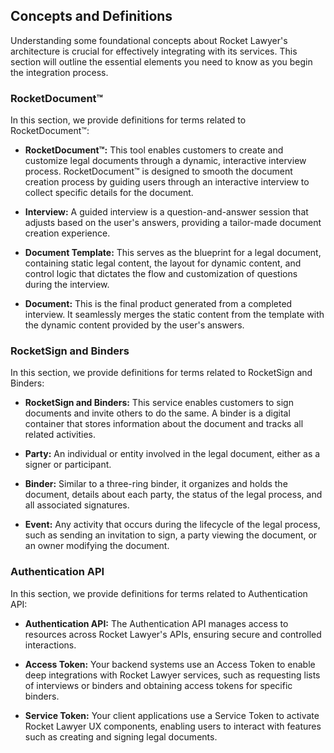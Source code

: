 ## Concepts and Definitions

Understanding some foundational concepts about Rocket Lawyer's architecture is crucial for effectively integrating with its services. This section will outline the essential elements you need to know as you begin the integration process.

### RocketDocument™

In this section, we provide definitions for terms related to RocketDocument™:

- **RocketDocument™:** This tool enables customers to create and customize legal documents through a dynamic, interactive interview process. RocketDocument™ is designed to smooth the document creation process by guiding users through an interactive interview to collect specific details for the document.

- **Interview:** A guided interview is a question-and-answer session that adjusts based on the user's answers, providing a tailor-made document creation experience.

- **Document Template:** This serves as the blueprint for a legal document, containing static legal content, the layout for dynamic content, and control logic that dictates the flow and customization of questions during the interview.

- **Document:** This is the final product generated from a completed interview. It seamlessly merges the static content from the template with the dynamic content provided by the user's answers.

### RocketSign and Binders

In this section, we provide definitions for terms related to RocketSign and Binders:

- **RocketSign and Binders:** This service enables customers to sign documents and invite others to do the same. A binder is a digital container that stores information about the document and tracks all related activities.

- **Party:** An individual or entity involved in the legal document, either as a signer or participant.

- **Binder:** Similar to a three-ring binder, it organizes and holds the document, details about each party, the status of the legal process, and all associated signatures.

- **Event:** Any activity that occurs during the lifecycle of the legal process, such as sending an invitation to sign, a party viewing the document, or an owner modifying the document.

### Authentication API

In this section, we provide definitions for terms related to Authentication API:

- **Authentication API:** The Authentication API manages access to resources across Rocket Lawyer's APIs, ensuring secure and controlled interactions.

- **Access Token:** Your backend systems use an Access Token to enable deep integrations with Rocket Lawyer services, such as requesting lists of interviews or binders and obtaining access tokens for specific binders.

- **Service Token:** Your client applications use a Service Token to activate Rocket Lawyer UX components, enabling users to interact with features such as creating and signing legal documents.

